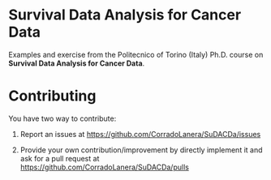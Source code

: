 # Survival Data Analysis for Cancer Data

Examples and exercise from the Politecnico of Torino (Italy) Ph.D. course on
__Survival Data Analysis for Cancer Data__.


# Contributing

You have two way to contribute:

1. Report an issues at <https://github.com/CorradoLanera/SuDACDa/issues>

2. Provide your own contribution/improvement by directly implement it and ask for a pull request at <https://github.com/CorradoLanera/SuDACDa/pulls>
